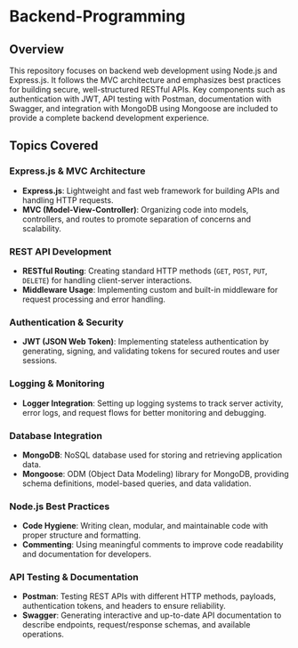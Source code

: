 # Backend-Programming

## Overview

This repository focuses on backend web development using Node.js and Express.js. It follows the MVC architecture and emphasizes best practices for building secure, well-structured RESTful APIs. Key components such as authentication with JWT, API testing with Postman, documentation with Swagger, and integration with MongoDB using Mongoose are included to provide a complete backend development experience.

## Topics Covered

### Express.js & MVC Architecture

- **Express.js**: Lightweight and fast web framework for building APIs and handling HTTP requests.
- **MVC (Model-View-Controller)**: Organizing code into models, controllers, and routes to promote separation of concerns and scalability.

### REST API Development

- **RESTful Routing**: Creating standard HTTP methods (`GET`, `POST`, `PUT`, `DELETE`) for handling client-server interactions.
- **Middleware Usage**: Implementing custom and built-in middleware for request processing and error handling.

### Authentication & Security

- **JWT (JSON Web Token)**: Implementing stateless authentication by generating, signing, and validating tokens for secured routes and user sessions.

### Logging & Monitoring

- **Logger Integration**: Setting up logging systems to track server activity, error logs, and request flows for better monitoring and debugging.

### Database Integration

- **MongoDB**: NoSQL database used for storing and retrieving application data.
- **Mongoose**: ODM (Object Data Modeling) library for MongoDB, providing schema definitions, model-based queries, and data validation.

### Node.js Best Practices

- **Code Hygiene**: Writing clean, modular, and maintainable code with proper structure and formatting.
- **Commenting**: Using meaningful comments to improve code readability and documentation for developers.

### API Testing & Documentation

- **Postman**: Testing REST APIs with different HTTP methods, payloads, authentication tokens, and headers to ensure reliability.
- **Swagger**: Generating interactive and up-to-date API documentation to describe endpoints, request/response schemas, and available operations.

